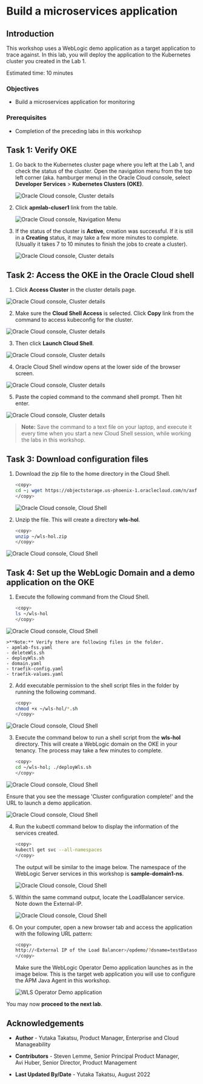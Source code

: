 # Build a microservices application

## Introduction

This workshop uses a WebLogic demo application as a target application to trace against. In this lab, you will deploy the application to the Kubernetes cluster you created in the Lab 1.


Estimated time: 10 minutes

### Objectives

* Build a microservices application for monitoring

### Prerequisites

* Completion of the preceding labs in this workshop

## **Task 1**: Verify OKE

1. Go back to the Kubernetes cluster page where you left at the Lab 1, and check the status of the cluster. Open the navigation menu from the top left corner (aka. hamburger menu) in the Oracle Cloud console, select **Developer Services** > **Kubernetes Clusters (OKE)**.

   ![Oracle Cloud console, Cluster details](images/1-1-menu.png " ")

2. Click **apmlab-cluser1** link from the table.

   ![Oracle Cloud console, Navigation Menu](images/1-2-menu.png " ")

3. If the status of the cluster is **Active**, creation was successful. If it is still in a **Creating** status, it may take a few more minutes to complete. (Usually it takes 7 to 10 minutes to finish the jobs to create a cluster).

   ![Oracle Cloud console, Cluster details](images/1-9-OKE.png " ")

## **Task 2**: Access the OKE in the Oracle Cloud shell


1. Click **Access Cluster** in the cluster details page.

  ![Oracle Cloud console, Cluster details](images/2-1-OKE.png " ")

2. Make sure the **Cloud Shell Access** is selected. Click **Copy** link from the command to access kubeconfig for the cluster.

  ![Oracle Cloud console, Cluster details](images/2-2-OKE.png " ")

3. Then click **Launch Cloud Shell**.

  ![Oracle Cloud console, Cluster details](images/2-2-2-OKE.png " ")

4. Oracle Cloud Shell window opens at the lower side of the browser screen.

  ![Oracle Cloud console, Cluster details](images/2-3-OKE.png " ")

5. Paste the copied command to the command shell prompt. Then hit enter.   

  ![Oracle Cloud console, Cluster details](images/2-4-OKE.png " ")

  >**Note:** Save the command to a text file on your laptop, and execute it every time when you start a new Cloud Shell session, while working the labs in this workshop.

## **Task 3**: Download configuration files

1. Download the zip file to the home directory in the Cloud Shell.

    ``` bash
    <copy>
    cd ~; wget https://objectstorage.us-phoenix-1.oraclecloud.com/n/axfo51x8x2ap/b/apmocw-bucket-2022/o/wls-hol.zip
    </copy>
    ```
    ![Oracle Cloud console, Cloud Shell](images/3-1-cloudshell.png " ")

3. Unzip the file. This will create a directory **wls-hol**.

    ``` bash
    <copy>
    unzip ~/wls-hol.zip
    </copy>
    ```

  ![Oracle Cloud console, Cloud Shell](images/3-2-cloudshell.png " ")

## **Task 4**: Set up the WebLogic Domain and a demo application on the OKE

1. Execute the following command from the Cloud Shell.

    ``` bash
    <copy>
    ls ~/wls-hol
    </copy>
    ```
  ![Oracle Cloud console, Cloud Shell](images/4-1-cloudshell.png " ")

    >**Note:** Verify there are following files in the folder.
    - apmlab-fss.yaml
    - deleteWls.sh
    - deployWls.sh
    - domain.yaml
    - traefik-config.yaml
    - traefik-values.yaml

2. Add executable permission to the shell script files in the folder by running the following command.

    ``` bash
    <copy>
    chmod +x ~/wls-hol/*.sh
    </copy>
    ```
  ![Oracle Cloud console, Cloud Shell](images/4-2-cloudshell.png " ")

3. Execute the command below to run a shell script from the **wls-hol** directory. This will create a WebLogic domain on the OKE in your tenancy. The process may take a few minutes to complete.

    ``` bash
    <copy>
    cd ~/wls-hol; ./deployWls.sh
    </copy>
    ```

  ![Oracle Cloud console, Cloud Shell](images/4-3-cloudshell.png " ")

  Ensure that you see the message 'Cluster configuration complete!' and the URL to launch a demo application.

  ![Oracle Cloud console, Cloud Shell](images/4-4-cloudshell.png " ")

4. Run the kubectl command below to display the information of the services created.

    ``` bash
    <copy>
    kubectl get svc --all-namespaces
    </copy>
    ```
    The output will be similar to the image below. The namespace of the WebLogic Server services in this workshop is **sample-domain1-ns**.

    ![Oracle Cloud console, Cloud Shell](images/4-2-2-cloudshell.png " ")


5. Within the same command output, locate the LoadBalancer service. Note down the External-IP.

    ![Oracle Cloud console, Cloud Shell](images/4-2-1-cloudshell.png " ")

6. On your computer, open a new browser tab and access the application with the following URL pattern:

    ``` bash
    <copy>
    http://<External IP of the Load Balancer>/opdemo/?dsname=testDatasource
    </copy>
    ```
    Make sure the WebLogic Operator Demo application launches as in the image below. This is the target web application you will use to configure the APM Java Agent in this workshop.

    ![WLS Operator Demo application](images/4-3-demoapp.png " ")



You may now **proceed to the next lab**.

## Acknowledgements

* **Author** - Yutaka Takatsu, Product Manager, Enterprise and Cloud Manageability
- **Contributors** - Steven Lemme, Senior Principal Product Manager,  
Avi Huber, Senior Director, Product Management
* **Last Updated By/Date** - Yutaka Takatsu, August 2022

